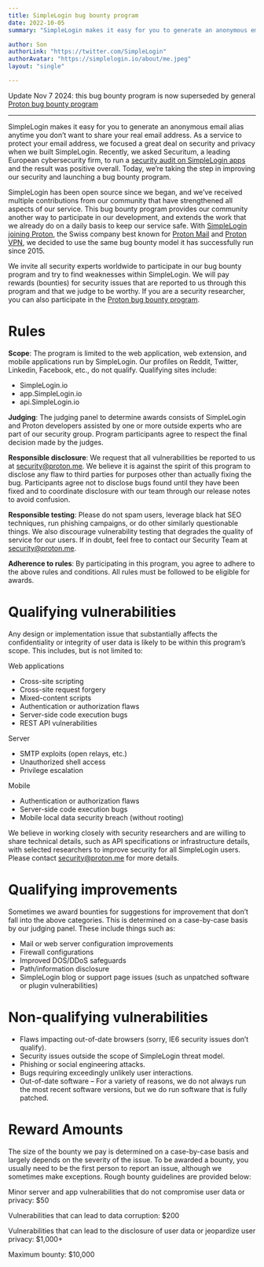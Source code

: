 ```yaml
---
title: SimpleLogin bug bounty program
date: 2022-10-05
summary: "SimpleLogin makes it easy for you to generate an anonymous email alias anytime you don’t want to share your real email address. As a service to protect your email address, we focused a great deal on security and privacy when we built SimpleLogin. Today, we’re taking the step in improving our security and launching a bug bounty program."

author: Son
authorLink: "https://twitter.com/SimpleLogin"
authorAvatar: "https://simplelogin.io/about/me.jpeg"
layout: "single"

---
```


Update Nov 7 2024: this bug bounty program is now superseded by general [Proton bug bounty program](https://proton.me/security/bug-bounty)

------

SimpleLogin makes it easy for you to generate an anonymous email alias anytime you don’t want to share your real email address. As a service to protect your email address, we focused a great deal on security and privacy when we built SimpleLogin. Recently, we asked Securitum, a leading European cybersecurity firm, to run a [security audit on SimpleLogin apps](https://simplelogin.io/blog/security-audit/) and the result was positive overall. Today, we’re taking the step in improving our security and launching a bug bounty program.

SimpleLogin has been open source since we began, and we’ve received multiple contributions from our community that have strengthened all aspects of our service. This bug bounty program provides our community another way to participate in our development, and extends the work that we already do on a daily basis to keep our service safe. With [SimpleLogin joining Proton](https://proton.me/blog/proton-and-simplelogin-join-forces), the Swiss company best known for [Proton Mail](https://proton.me/mail) and [Proton VPN](https://protonvpn.com), we decided to use the same bug bounty model it has successfully run since 2015.

We invite all security experts worldwide to participate in our bug bounty program and try to find weaknesses within SimpleLogin. We will pay rewards (bounties) for security issues that are reported to us through this program and that we judge to be worthy. If you are a security researcher, you can also participate in the [Proton bug bounty program](https://proton.me/blog/protonmail-bug-bounty-program).


# Rules

**Scope**: The program is limited to the web application, web extension, and mobile applications run by SimpleLogin. Our profiles on Reddit, Twitter, Linkedin, Facebook, etc., do not qualify. Qualifying sites include:



* SimpleLogin.io
* app.SimpleLogin.io
* api.SimpleLogin.io

**Judging**: The judging panel to determine awards consists of SimpleLogin and Proton developers assisted by one or more outside experts who are part of our security group. Program participants agree to respect the final decision made by the judges.

**Responsible disclosure**: We request that all vulnerabilities be reported to us at [security@proton.me](mailto:security@proton.me). We believe it is against the spirit of this program to disclose any flaw to third parties for purposes other than actually fixing the bug. Participants agree not to disclose bugs found until they have been fixed and to coordinate disclosure with our team through our release notes to avoid confusion.

**Responsible testing**: Please do not spam users, leverage black hat SEO techniques, run phishing campaigns, or do other similarly questionable things. We also discourage vulnerability testing that degrades the quality of service for our users. If in doubt, feel free to contact our Security Team at [security@proton.me](mailto:security@proton.me).

**Adherence to rules**: By participating in this program, you agree to adhere to the above rules and conditions. All rules must be followed to be eligible for awards.


# Qualifying vulnerabilities

Any design or implementation issue that substantially affects the confidentiality or integrity of user data is likely to be within this program’s scope. This includes, but is not limited to:

Web applications



* Cross-site scripting
* Cross-site request forgery
* Mixed-content scripts
* Authentication or authorization flaws
* Server-side code execution bugs
* REST API vulnerabilities

Server



* SMTP exploits (open relays, etc.)
* Unauthorized shell access
* Privilege escalation

Mobile



* Authentication or authorization flaws
* Server-side code execution bugs
* Mobile local data security breach (without rooting)

We believe in working closely with security researchers and are willing to share technical details, such as API specifications or infrastructure details, with selected researchers to improve security for all SimpleLogin users. Please contact [security@proton.me](mailto:security@proton.me) for more details.


# Qualifying improvements

Sometimes we award bounties for suggestions for improvement that don’t fall into the above categories. This is determined on a case-by-case basis by our judging panel. These include things such as:



* Mail or web server configuration improvements
* Firewall configurations
* Improved DOS/DDoS safeguards
* Path/information disclosure
* SimpleLogin blog or support page issues (such as unpatched software or plugin vulnerabilities)


# Non-qualifying vulnerabilities



* Flaws impacting out-of-date browsers (sorry, IE6 security issues don’t qualify).
* Security issues outside the scope of SimpleLogin threat model.
* Phishing or social engineering attacks.
* Bugs requiring exceedingly unlikely user interactions.
* Out-of-date software – For a variety of reasons, we do not always run the most recent software versions, but we do run software that is fully patched.


# Reward Amounts

The size of the bounty we pay is determined on a case-by-case basis and largely depends on the severity of the issue. To be awarded a bounty, you usually need to be the first person to report an issue, although we sometimes make exceptions. Rough bounty guidelines are provided below:

Minor server and app vulnerabilities that do not compromise user data or privacy: $50

Vulnerabilities that can lead to data corruption: $200

Vulnerabilities that can lead to the disclosure of user data or jeopardize user privacy: $1,000+

Maximum bounty: $10,000
